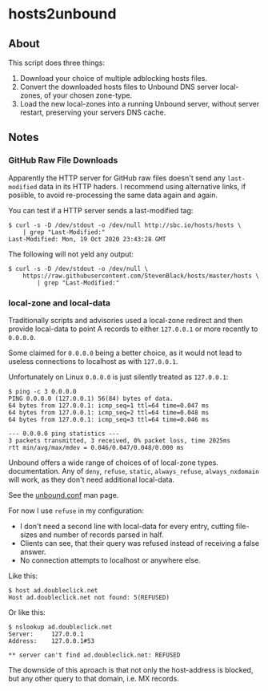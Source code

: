 # hosts2unbound

## About 

This script does three things:

1. Download your choice of multiple adblocking hosts files.
1. Convert the downloaded hosts files to Unbound DNS server local-zones, of your
   chosen zone-type.
1. Load the new local-zones into a running Unbound server, without server
   restart, preserving your servers DNS cache.


## Notes

### GitHub Raw File Downloads

Apparently the HTTP server for GitHub raw files doesn't send any 
`last-modified` data in its HTTP haders. I recommend using  alternative links, 
if posiible, to avoid re-processing the same data again and again.

You can test if a HTTP server sends a last-modified tag:

    $ curl -s -D /dev/stdout -o /dev/null http://sbc.io/hosts/hosts \
        | grep "Last-Modified:"
    Last-Modified: Mon, 19 Oct 2020 23:43:28 GMT

The following will not yeld any output:

    $ curl -s -D /dev/stdout -o /dev/null \
        https://raw.githubusercontent.com/StevenBlack/hosts/master/hosts \
            | grep "Last-Modified:"



### local-zone and local-data

Traditionally scripts and advisories used a local-zone redirect and then provide
local-data to point A records to either `127.0.0.1` or more recently to `0.0.0.0`.

Some claimed for `0.0.0.0` being a better choice, as it would not lead to
useless connections to localhost as with `127.0.0.1`.

Unfortunately on Linux `0.0.0.0` is just silently treated as `127.0.0.1`:

    $ ping -c 3 0.0.0.0
    PING 0.0.0.0 (127.0.0.1) 56(84) bytes of data.
    64 bytes from 127.0.0.1: icmp_seq=1 ttl=64 time=0.047 ms
    64 bytes from 127.0.0.1: icmp_seq=2 ttl=64 time=0.048 ms
    64 bytes from 127.0.0.1: icmp_seq=3 ttl=64 time=0.046 ms

    --- 0.0.0.0 ping statistics ---
    3 packets transmitted, 3 received, 0% packet loss, time 2025ms
    rtt min/avg/max/mdev = 0.046/0.047/0.048/0.000 ms

Unbound offers a wide range of choices of of local-zone types. documentation.
Any of `deny`, `refuse`, `static`, `always_refuse`, `always_nxdomain` will work,
as they don't need additional local-data.

See the
[unbound.conf](https://nlnetlabs.nl/documentation/unbound/unbound.conf/) man
page.

For now I use `refuse` in my configuration:

* I don't need a second line with local-data for every entry, cutting file-sizes
  and number of records parsed in half.
* Clients can see, that their query was refused instead of receiving a false
  answer.
* No connection attempts to localhost or anywhere else.

Like this:

    $ host ad.doubleclick.net
    Host ad.doubleclick.net not found: 5(REFUSED)

Or like this:

    $ nslookup ad.doubleclick.net
    Server:		127.0.0.1
    Address:	127.0.0.1#53

    ** server can't find ad.doubleclick.net: REFUSED


The downside of this aproach is that not only the host-address is blocked, but
any other query to that domain, i.e. MX records.
